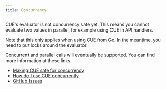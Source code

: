 ```yaml
---
title: Concurrency
---
```


CUE's evaluator is not concurrency safe yet.
This means you cannot evaluate two values in parallel,
for example using CUE in API handlers.

Note that this only applies when using CUE from Go.
In the meantime, you need to put locks around the evaluator.

Concurrent and parallel calls will eventually be supported.
You can find more information at these links.

- [Making CUE safe for concurrency](https://github.com/cuelang/cue/discussions/613)
- [How do I use CUE concurrently](https://github.com/cue-lang/cue/discussions/1205)
- [GitHub Issues](https://github.com/cue-lang/cue/labels/concurrency)


